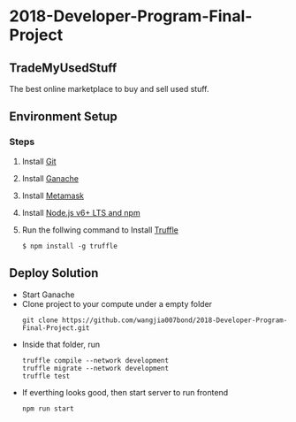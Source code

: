 # 2018-Developer-Program-Final-Project

## TradeMyUsedStuff
The best online marketplace to buy and sell used stuff.

## Environment Setup

### Steps
1. Install [Git](https://git-scm.com/book/en/v2/Getting-Started-Installing-Git)
1. Install [Ganache](https://truffleframework.com/ganache)
1. Install [Metamask](https://metamask.io/)
1. Install [Node.js v6+ LTS and npm](https://nodejs.org/en/)
1. Run the follwing command to Install [Truffle](https://truffleframework.com/docs/truffle/getting-started/installation)

    ```
    $ npm install -g truffle
    ```

## Deploy Solution

- Start Ganache
- Clone project to your compute under a empty folder
    ```
    git clone https://github.com/wangjia007bond/2018-Developer-Program-Final-Project.git
    ```
- Inside that folder, run
    ```
    truffle compile --network development
    truffle migrate --network development
    truffle test
    ```
- If everthing looks good, then start server to run frontend
    ```
    npm run start
    ```